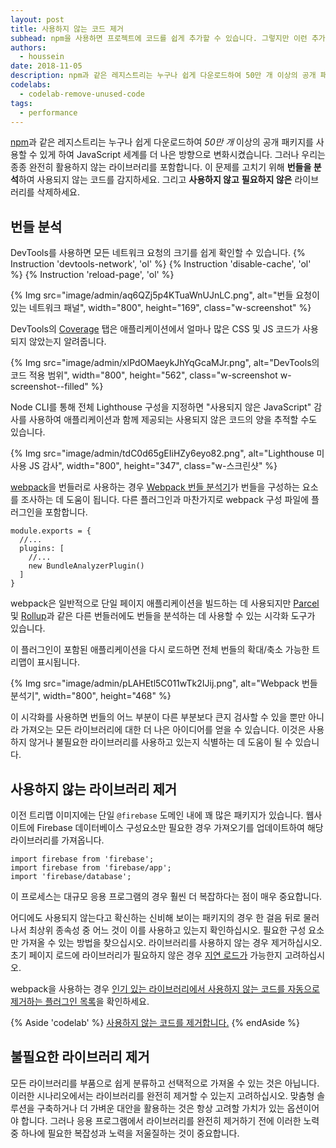 ```yaml
---
layout: post
title: 사용하지 않는 코드 제거
subhead: npm을 사용하면 프로젝트에 코드를 쉽게 추가할 수 있습니다. 그렇지만 이런 추가적인 바이트를 모두 활용하고 계십니까?
authors:
  - houssein
date: 2018-11-05
description: npm과 같은 레지스트리는 누구나 쉽게 다운로드하여 50만 개 이상의 공개 패키지를 사용할 수 있게 하여 JavaScript 세계를 더 나은 방향으로 변화시켰습니다. 그러나 우리는 종종 완전히 활용하지 않는 라이브러리를 포함합니다. 이 문제를 고치기 위해 번들을 분석하여 사용하지 않는 코드를 감지하세요.
codelabs:
  - codelab-remove-unused-code
tags:
  - performance
---
```


[npm](https://docs.npmjs.com/getting-started/what-is-npm)과 같은 레지스트리는 누구나 쉽게 다운로드하여 *50만 개* 이상의 공개 패키지를 사용할 수 있게 하여 JavaScript 세계를 더 나은 방향으로 변화시켰습니다. 그러나 우리는 종종 완전히 활용하지 않는 라이브러리를 포함합니다. 이 문제를 고치기 위해 **번들을 분석**하여 사용되지 않는 코드를 감지하세요. 그리고 **사용하지 않고** **필요하지 않은** 라이브러리를 삭제하세요.

## 번들 분석

DevTools를 사용하면 모든 네트워크 요청의 크기를 쉽게 확인할 수 있습니다. {% Instruction 'devtools-network', 'ol' %} {% Instruction 'disable-cache', 'ol' %} {% Instruction 'reload-page', 'ol' %}

{% Img src="image/admin/aq6QZj5p4KTuaWnUJnLC.png", alt="번들 요청이 있는 네트워크 패널", width="800", height="169", class="w-screenshot" %}

DevTools의 [Coverage](https://developer.chrome.com/docs/devtools/coverage/) 탭은 애플리케이션에서 얼마나 많은 CSS 및 JS 코드가 사용되지 않았는지 알려줍니다.

{% Img src="image/admin/xlPdOMaeykJhYqGcaMJr.png", alt="DevTools의 코드 적용 범위", width="800", height="562", class="w-screenshot w-screenshot--filled" %}

Node CLI를 통해 전체 Lighthouse 구성을 지정하면 "사용되지 않은 JavaScript" 감사를 사용하여 애플리케이션과 함께 제공되는 사용되지 않은 코드의 양을 추적할 수도 있습니다.

{% Img src="image/admin/tdC0d65gEIiHZy6eyo82.png", alt="Lighthouse 미사용 JS 감사", width="800", height="347", class="w-스크린샷" %}

[webpack](https://webpack.js.org/)을 번들러로 사용하는 경우 [Webpack 번들 분석기](https://github.com/webpack-contrib/webpack-bundle-analyzer)가 번들을 구성하는 요소를 조사하는 데 도움이 됩니다. 다른 플러그인과 마찬가지로 webpack 구성 파일에 플러그인을 포함합니다.

```js/4
module.exports = {
  //...
  plugins: [
    //...
    new BundleAnalyzerPlugin()
  ]
}
```

webpack은 일반적으로 단일 페이지 애플리케이션을 빌드하는 데 사용되지만 [Parcel](https://parceljs.org/) 및 [Rollup](https://rollupjs.org/guide/en)과 같은 다른 번들러에도 번들을 분석하는 데 사용할 수 있는 시각화 도구가 있습니다.

이 플러그인이 포함된 애플리케이션을 다시 로드하면 전체 번들의 확대/축소 가능한 트리맵이 표시됩니다.

{% Img src="image/admin/pLAHEtl5C011wTk2IJij.png", alt="Webpack 번들 분석기", width="800", height="468" %}

이 시각화를 사용하면 번들의 어느 부분이 다른 부분보다 큰지 검사할 수 있을 뿐만 아니라 가져오는 모든 라이브러리에 대한 더 나은 아이디어를 얻을 수 있습니다. 이것은 사용하지 않거나 불필요한 라이브러리를 사용하고 있는지 식별하는 데 도움이 될 수 있습니다.

## 사용하지 않는 라이브러리 제거

이전 트리맵 이미지에는 단일 `@firebase` 도메인 내에 꽤 많은 패키지가 있습니다. 웹사이트에 Firebase 데이터베이스 구성요소만 필요한 경우 가져오기를 업데이트하여 해당 라이브러리를 가져옵니다.

```js/1-2/0
import firebase from 'firebase';
import firebase from 'firebase/app';
import 'firebase/database';
```

이 프로세스는 대규모 응용 프로그램의 경우 훨씬 더 복잡하다는 점이 매우 중요합니다.

어디에도 사용되지 않는다고 확신하는 신비해 보이는 패키지의 경우 한 걸음 뒤로 물러나서 최상위 종속성 중 어느 것이 이를 사용하고 있는지 확인하십시오. 필요한 구성 요소만 가져올 수 있는 방법을 찾으십시오. 라이브러리를 사용하지 않는 경우 제거하십시오. 초기 페이지 로드에 라이브러리가 필요하지 않은 경우 [지연 로드가](/reduce-javascript-payloads-with-code-splitting) 가능한지 고려하십시오.

webpack을 사용하는 경우 [인기 있는 라이브러리에서 사용하지 않는 코드를 자동으로 제거하는 플러그인 목록](https://github.com/GoogleChromeLabs/webpack-libs-optimizations)을 확인하세요.

{% Aside 'codelab' %} [사용하지 않는 코드를 제거합니다.](/codelab-remove-unused-code) {% endAside %}

## 불필요한 라이브러리 제거

모든 라이브러리를 부품으로 쉽게 분류하고 선택적으로 가져올 수 있는 것은 아닙니다. 이러한 시나리오에서는 라이브러리를 완전히 제거할 수 있는지 고려하십시오. 맞춤형 솔루션을 구축하거나 더 가벼운 대안을 활용하는 것은 항상 고려할 가치가 있는 옵션이어야 합니다. 그러나 응용 프로그램에서 라이브러리를 완전히 제거하기 전에 이러한 노력 중 하나에 필요한 복잡성과 노력을 저울질하는 것이 중요합니다.

